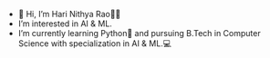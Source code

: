- 👋 Hi, I’m Hari Nithya Rao👩‍💻
- I’m interested in AI & ML.
- I’m currently learning Python🐍 and pursuing B.Tech in Computer Science with specialization in AI & ML.💻
